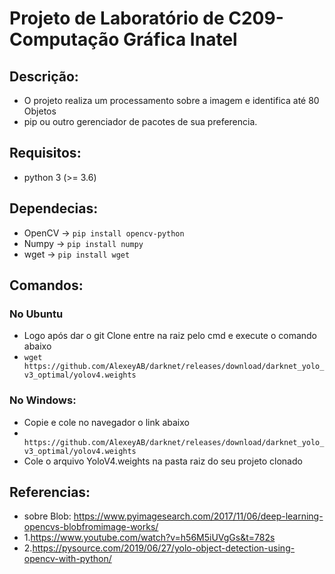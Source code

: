 # Projeto de Laboratório de C209-Computação Gráfica Inatel

## Descrição:
- O projeto realiza um processamento sobre a imagem e identifica até 80 Objetos
- pip ou outro gerenciador de pacotes de sua preferencia.

## Requisitos:
- python 3 (>= 3.6)

## Dependecias:
- OpenCV ->
  ```pip install opencv-python```
- Numpy ->
  ```pip install numpy```
- wget ->
  ```pip install wget```

## Comandos:
### No Ubuntu
- Logo após dar o git Clone entre na raiz pelo cmd e execute o comando abaixo
- ```wget https://github.com/AlexeyAB/darknet/releases/download/darknet_yolo_v3_optimal/yolov4.weights```
### No Windows:
- Copie e cole no navegador o link abaixo 
- ``` https://github.com/AlexeyAB/darknet/releases/download/darknet_yolo_v3_optimal/yolov4.weights```
- Cole o arquivo YoloV4.weights na pasta raiz do seu projeto clonado


## Referencias:
- sobre Blob: https://www.pyimagesearch.com/2017/11/06/deep-learning-opencvs-blobfromimage-works/
- 1.https://www.youtube.com/watch?v=h56M5iUVgGs&t=782s
- 2.https://pysource.com/2019/06/27/yolo-object-detection-using-opencv-with-python/
